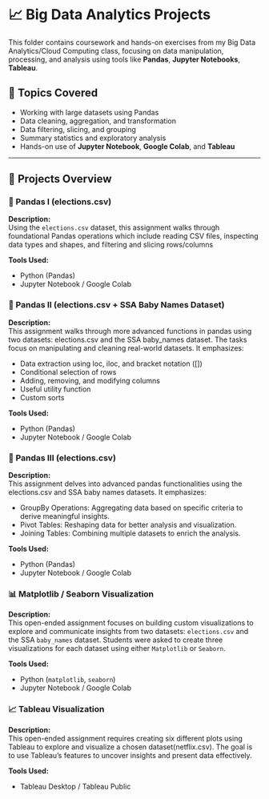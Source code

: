 # 📈 Big Data Analytics Projects

This folder contains coursework and hands-on exercises from my Big Data Analytics/Cloud Computing class, focusing on data manipulation, processing, and analysis using tools like **Pandas**, **Jupyter Notebooks**, **Tableau**.

## 🧠 Topics Covered

- Working with large datasets using Pandas
- Data cleaning, aggregation, and transformation
- Data filtering, slicing, and grouping
- Summary statistics and exploratory analysis
- Hands-on use of **Jupyter Notebook**, **Google Colab**, and **Tableau**

---

## 📘 Projects Overview

### 📄 Pandas I (elections.csv)

**Description:**  
Using the `elections.csv` dataset, this assignment walks through foundational Pandas operations which include reading CSV files, inspecting data types and shapes, and filtering and slicing rows/columns

**Tools Used:**  
- Python (Pandas)  
- Jupyter Notebook / Google Colab  

### 📄 Pandas II (elections.csv + SSA Baby Names Dataset)
**Description:**  
This assignment walks through more advanced functions in pandas using two datasets: elections.csv and the SSA baby_names dataset. The tasks focus on manipulating and cleaning real-world datasets. It emphasizes: 
- Data extraction using loc, iloc, and bracket notation ([])
- Conditional selection of rows
- Adding, removing, and modifying columns
- Useful utility function
- Custom sorts

**Tools Used:**  
- Python (Pandas)  
- Jupyter Notebook / Google Colab  

### 📄 Pandas III (elections.csv)
**Description:**  
This assignment delves into advanced pandas functionalities using the elections.csv and SSA baby names datasets. It emphasizes:
- GroupBy Operations: Aggregating data based on specific criteria to derive meaningful insights.
- Pivot Tables: Reshaping data for better analysis and visualization.
- Joining Tables: Combining multiple datasets to enrich the analysis.

**Tools Used:**  
- Python (Pandas)  
- Jupyter Notebook / Google Colab


### 📊 Matplotlib / Seaborn Visualization
**Description:**  
This open-ended assignment focuses on building custom visualizations to explore and communicate insights from two datasets: `elections.csv` and the SSA `baby_names` dataset. Students were asked to create three visualizations for each dataset using either `Matplotlib` or `Seaborn`.

**Tools Used:**
- Python (`matplotlib`, `seaborn`)
- Jupyter Notebook / Google Colab

### 📈 Tableau Visualization
**Description:**  
This open-ended assignment requires creating six different plots using Tableau to explore and visualize a chosen dataset(netflix.csv). The goal is to use Tableau’s features to uncover insights and present data effectively.

**Tools Used:**  
- Tableau Desktop / Tableau Public
